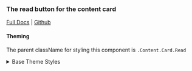 ### The read button for the content card

[Full Docs](https://react.preview.pinpoint.com/?path=/docs/components-card-read-button) | [Github](https://github.com/pinpt/react/tree/master/src/components/Card/ReadButton)

#### Theming

The parent className for styling this component is `.Content.Card.Read`

<details>
	<summary>Base Theme Styles</summary>

```css
.Content.Card.Read {
	@apply flex items-center cursor-pointer no-underline;
	color: var(--card-link-color);
}

.Content.Card.Read .arrow {
	@apply ml-2;
}
```

</details>
